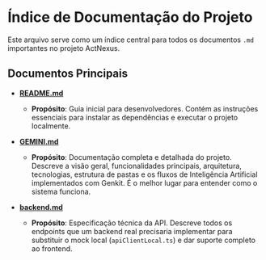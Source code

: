 # Índice de Documentação do Projeto

Este arquivo serve como um índice central para todos os documentos `.md` importantes no projeto ActNexus.

## Documentos Principais

-   **[README.md](./README.md)**
    -   **Propósito**: Guia inicial para desenvolvedores. Contém as instruções essenciais para instalar as dependências e executar o projeto localmente.

-   **[GEMINI.md](./GEMINI.md)**
    -   **Propósito**: Documentação completa e detalhada do projeto. Descreve a visão geral, funcionalidades principais, arquitetura, tecnologias, estrutura de pastas e os fluxos de Inteligência Artificial implementados com Genkit. É o melhor lugar para entender como o sistema funciona.

-   **[backend.md](./src/backend.md)**
    -   **Propósito**: Especificação técnica da API. Descreve todos os endpoints que um backend real precisaria implementar para substituir o mock local (`apiClientLocal.ts`) e dar suporte completo ao frontend.
